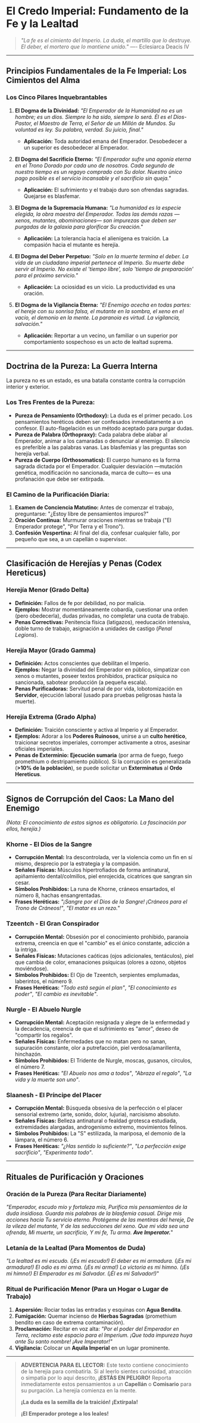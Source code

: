 # El Credo Imperial: Fundamento de la Fe y la Lealtad

> *"La fe es el cimiento del Imperio. La duda, el martillo que lo destruye. El deber, el mortero que lo mantiene unido."*
> —- Eclesiarca Deacis IV

---

## **Principios Fundamentales de la Fe Imperial: Los Cimientos del Alma**

### **Los Cinco Pilares Inquebrantables**

1.  **El Dogma de la Divinidad:** *"El Emperador de la Humanidad no es un hombre; es un dios. Siempre lo ha sido, siempre lo será. Él es el Dios-Pastor, el Maestro de Terra, el Señor de un Millón de Mundos. Su voluntad es ley. Su palabra, verdad. Su juicio, final."*
    -   **Aplicación:** Toda autoridad emana del Emperador. Desobedecer a un superior es desobedecer al Emperador.

2.  **El Dogma del Sacrificio Eterno:** *"El Emperador sufre una agonía eterna en el Trono Dorado por cada uno de nosotros. Cada segundo de nuestro tiempo es un regayo comprado con Su dolor. Nuestro único pago posible es el servicio incansable y el sacrificio sin queja."*
    -   **Aplicación:** El sufrimiento y el trabajo duro son ofrendas sagradas. Quejarse es blasfemar.

3.  **El Dogma de la Supremacía Humana:** *"La humanidad es la especie elegida, la obra maestra del Emperador. Todas las demás razas —xenos, mutantes, abominaciones— son impurezas que deben ser purgadas de la galaxia para glorificar Su creación."*
    -   **Aplicación:** La tolerancia hacia el alienígena es traición. La compasión hacia el mutante es herejía.

4.  **El Dogma del Deber Perpetuo:** *"Solo en la muerte termina el deber. La vida de un ciudadano imperial pertenece al Imperio. Su muerte debe servir al Imperio. No existe el 'tiempo libre', solo 'tiempo de preparación' para el próximo servicio."*
    -   **Aplicación:** La ociosidad es un vicio. La productividad es una oración.

5.  **El Dogma de la Vigilancia Eterna:** *"El Enemigo acecha en todas partes: el hereje con su sonrisa falsa, el mutante en la sombra, el xeno en el vacío, el demonio en la mente. La paranoia es virtud. La vigilancia, salvación."*
    -   **Aplicación:** Reportar a un vecino, un familiar o un superior por comportamiento sospechoso es un acto de lealtad suprema.

---

## **Doctrina de la Pureza: La Guerra Interna**

La pureza no es un estado, es una batalla constante contra la corrupción interior y exterior.

### **Los Tres Frentes de la Pureza:**
-   **Pureza de Pensamiento (Orthodoxy):** La duda es el primer pecado. Los pensamientos heréticos deben ser confesados inmediatamente a un confesor. El auto-flagelación es un método aceptado para purgar dudas.
-   **Pureza de Palabra (Orthopraxy):** Cada palabra debe alabar al Emperador, animar a los camaradas o denunciar al enemigo. El silencio es preferible a las palabras vanas. Las blasfemias y las preguntas son herejía verbal.
-   **Pureza de Cuerpo (Orthosomatics):** El cuerpo humano es la forma sagrada dictada por el Emperador. Cualquier desviación —mutación genética, modificación no sancionada, marca de culto— es una profanación que debe ser extirpada.

### **El Camino de la Purificación Diaria:**
1.  **Examen de Conciencia Matutino:** Antes de comenzar el trabajo, preguntarse: "¿Estoy libre de pensamientos impuros?"
2.  **Oración Continua:** Murmurar oraciones mientras se trabaja ("El Emperador protege", "Por Terra y el Trono").
3.  **Confesión Vespertina:** Al final del día, confesar cualquier fallo, por pequeño que sea, a un capellán o supervisor.

---

## **Clasificación de Herejías y Penas (Codex Hereticus)**

### **Herejía Menor (Grado Delta)**
-   **Definición:** Fallos de fe por debilidad, no por malicia.
-   **Ejemplos:** Mostrar momentáneamente cobardía, cuestionar una orden (pero obedecerla), dudas privadas, no completar una cuota de trabajo.
-   **Penas Correctivas:** Penitencia física (latigazos), reeducación intensiva, doble turno de trabajo, asignación a unidades de castigo (*Penal Legions*).

### **Herejía Mayor (Grado Gamma)**
-   **Definición:** Actos conscientes que debilitan el Imperio.
-   **Ejemplos:** Negar la divinidad del Emperador en público, simpatizar con xenos o mutantes, poseer textos prohibidos, practicar psíquica no sancionada, sabotear producción (a pequeña escala).
-   **Penas Purificadoras:** Servitud penal de por vida, lobotomización en **Servidor**, ejecución laboral (usado para pruebas peligrosas hasta la muerte).

### **Herejía Extrema (Grado Alpha)**
-   **Definición:** Traición consciente y activa al Imperio y al Emperador.
-   **Ejemplos:** Adorar a los **Poderes Ruinosos**, unirse a un **culto herético**, traicionar secretos imperiales, corromper activamente a otros, asesinar oficiales imperiales.
-   **Penas de Exterminio:** **Ejecución sumaria** (por arma de fuego, fuego promethium o destripamiento público). Si la corrupción es generalizada (**>10% de la población**), se puede solicitar un **Exterminatus** al **Ordo Hereticus**.

---

## **Signos de Corrupción del Caos: La Mano del Enemigo**

*(Nota: El conocimiento de estos signos es obligatorio. La fascinación por ellos, herejía.)*

### **Khorne - El Dios de la Sangre**
-   **Corrupción Mental:** Ira descontrolada, ver la violencia como un fin en sí mismo, desprecio por la estrategia y la compasión.
-   **Señales Físicas:** Músculos hipertrofiados de forma antinatural, apiñamiento dental/colmillos, piel enrojecida, cicatrices que sangran sin cesar.
-   **Símbolos Prohibidos:** La runa de Khorne, cráneos ensartados, el número 8, hachas ensangrentadas.
-   **Frases Heréticas:** *"¡Sangre por el Dios de la Sangre! ¡Cráneos para el Trono de Cráneos!"*, *"El matar es un rezo."*

### **Tzeentch - El Gran Conspirador**
-   **Corrupción Mental:** Obsesión por el conocimiento prohibido, paranoia extrema, creencia en que el "cambio" es el único constante, adicción a la intriga.
-   **Señales Físicas:** Mutaciones caóticas (ojos adicionales, tentáculos), piel que cambia de color, emanaciones psíquicas (olores a ozono, objetos moviéndose).
-   **Símbolos Prohibidos:** El Ojo de Tzeentch, serpientes emplumadas, laberintos, el número 9.
-   **Frases Heréticas:** *"Todo está según el plan"*, *"El conocimiento es poder"*, *"El cambio es inevitable"*.

### **Nurgle - El Abuelo Nurgle**
-   **Corrupción Mental:** Aceptación resignada y alegre de la enfermedad y la decadencia, creencia de que el sufrimiento es "amor", deseo de "compartir los regalos".
-   **Señales Físicas:** Enfermedades que no matan pero no sanan, supuración constante, olor a putrefacción, piel verdosa/amarillenta, hinchazón.
-   **Símbolos Prohibidos:** El Tridente de Nurgle, moscas, gusanos, círculos, el número 7.
-   **Frases Heréticas:** *"El Abuelo nos ama a todos"*, *"Abraza el regalo"*, *"La vida y la muerte son uno"*.

### **Slaanesh - El Príncipe del Placer**
-   **Corrupción Mental:** Búsqueda obsesiva de la perfección o el placer sensorial extremo (arte, sonido, dolor, lujuria), narcisismo absoluto.
-   **Señales Físicas:** Belleza antinatural o fealdad grotesca estudiada, extremidades alargadas, androgenismo extremo, movimientos felinos.
-   **Símbolos Prohibidos:** La "S" estilizada, la mariposa, el demonio de la lámpara, el número 6.
-   **Frases Heréticas:** *"¿Has sentido lo suficiente?"*, *"La perfección exige sacrificio"*, *"Experimenta todo"*.

---

## **Rituales de Purificación y Oraciones**

### **Oración de la Pureza (Para Recitar Diariamente)**
*"Emperador, escudo mío y fortaleza mía,*
*Purifica mis pensamientos de la duda insidiosa.*
*Guarda mis palabras de la blasfemia casual.*
*Dirige mis acciones hacia Tu servicio eterno.*
*Protégeme de las mentiras del hereje,*
*De la vileza del mutante,*
*Y de las seducciones del xeno.*
*Que mi vida sea una ofrenda,*
*Mi muerte, un sacrificio,*
*Y mi fe, Tu arma.*
***Ave Imperator.***"

### **Letanía de la Lealtad (Para Momentos de Duda)**
*"La lealtad es mi escudo. (¡Es mi escudo!)*
*El deber es mi armadura. (¡Es mi armadura!)*
*El odio es mi arma. (¡Es mi arma!)*
*La victoria es mi himno. (¡Es mi himno!)*
*El Emperador es mi Salvador. (¡Él es mi Salvador!)*"

### **Ritual de Purificación Menor (Para un Hogar o Lugar de Trabajo)**
1.  **Aspersión:** Rociar todas las entradas y esquinas con **Agua Bendita**.
2.  **Fumigación:** Quemar incienso de **Hierbas Sagradas** (promethium bendito en caso de extrema contaminación).
3.  **Proclamación:** Recitar en voz alta: *"Por el poder del Emperador en Terra, reclamo este espacio para el Imperium. ¡Que toda impureza huya ante Su santo nombre! ¡Ave Imperator!"*
4.  **Vigilancia:** Colocar un **Aquila Imperial** en un lugar prominente.

---

> **ADVERTENCIA PARA EL LECTOR:**
> Este texto contiene conocimiento de la herejía para combatirla. Si al leerlo sientes curiosidad, atracción o simpatía por lo aquí descrito, **¡ESTÁS EN PELIGRO!** Reporta inmediatamente estos pensamientos a un **Capellán** o **Comisario** para su purgación. La herejía comienza en la mente.
>
> **¡La duda es la semilla de la traición! ¡Extírpala!**
>
> **¡El Emperador protege a los leales!**